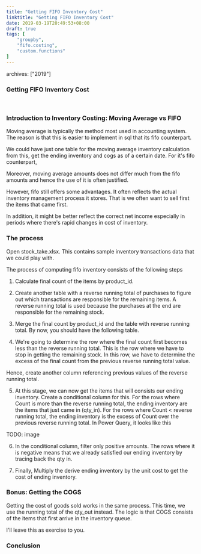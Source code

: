 ```yaml
---
title: "Getting FIFO Inventory Cost"
linktitle: "Getting FIFO Inventory Cost"
date: 2019-03-19T20:49:53+08:00
draft: true
tags: [
    "groupby",
    "fifo.costing",
    "custom.functions"
]
---
```

archives: ["2019"]
### Getting FIFO Inventory Cost
<br>

### Introduction to Inventory Costing: Moving Average vs FIFO
Moving average is typically the method most used in accounting system. The reason is that this is easier to implement in sql that its fifo counterpart.

We could have just one table for the moving average inventory calculation from this, get the ending inventory and cogs as of a certain date. For it's fifo counterpart, 

Moreover, moving average amounts does not differ much from the fifo amounts and hence the use of it is often justified.


However, fifo still offers some advantages. It often reflects the actual inventory management process it stores. That is we often want to sell first the items that came first.

In addition, it might be better reflect the correct net income especially in periods where there's rapid changes in cost of inventory.


### The process
Open stock_take.xlsx. This contains sample inventory transactions data that we could play with.

The process of computing fifo inventory consists of the following steps
1. Calculate final count of the items by product_id. 

2. Create another table with a reverse running total of purchases to figure out which transactions are responsible for the remaining items. A reverse running total is used because the purchases at the end are responsible for the remaining stock.

3. Merge the final count by product_id and the table with reverse running total. By now, you should have the following table.

4. We're going to determine the row where the final count first becomes less than the reverse running total. This is the row where we have to stop in getting the remaining stock. In this row, we have to determine the excess of the final count from the previous reverse running total value.

Hence, create another column referencing previous values of the reverse running total.

5. At this stage, we can now get the items that will consists our ending inventory. Create a conditional column for this. For the rows where Count is more than the reverse running total, the ending inventory are the items that just came in (qty_in). For the rows where Count < reverse running total, the ending inventory is the excess of Count over the previous reverse running total. In Power Query, it looks like this

TODO: image

6. In the conditional column, filter only positive amounts. The rows where it is negative means that we already satisfied our ending inventory by tracing back the qty in. 

7. Finally, Multiply the derive ending inventory by the unit cost to get the cost of ending inventory.

### Bonus: Getting the COGS
Getting the cost of goods sold works in the same process. This time, we use the running total of the qty_out instead. The logic is that COGS consists of the items that first arrive in the inventory queue.

I'll leave this as exercise to you.

### Conclusion